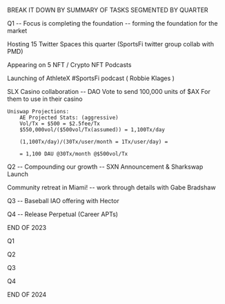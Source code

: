 BREAK IT DOWN BY SUMMARY OF TASKS SEGMENTED BY QUARTER

Q1 -- Focus is completing the foundation -- forming the foundation for the market

Hosting 15 Twitter Spaces this quarter (SportsFi twitter group collab with PMD)

Appearing on 5 NFT / Crypto NFT Podcasts 

Launching of AthleteX #SportsFi podcast ( Robbie Klages )

SLX Casino collaboration -- DAO Vote to send 100,000 units of $AX For them to use in their casino

    Uniswap Projections:
        AE Projected Stats: (aggressive)
        Vol/Tx = $500 = $2.5fee/Tx
        $550,000vol/($500vol/Tx(assumed)) = 1,100Tx/day

        (1,100Tx/day)/(30Tx/user/month = 1Tx/user/day) =

        = 1,100 DAU @30Tx/month @$500vol/Tx



Q2 -- Compounding our growth -- SXN Announcement  & Sharkswap Launch

Community retreat in Miami!  -- work through details with Gabe Bradshaw



Q3 -- Baseball IAO offering with Hector 

Q4 -- Release Perpetual (Career APTs)

END OF 2023

Q1

Q2

Q3

Q4

END OF 2024


